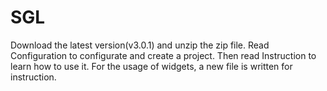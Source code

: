 # SGL
Download the latest version(v3.0.1) and unzip the zip file. Read Configuration to configurate and create a project. Then read Instruction to learn how to use it. For the usage of widgets, a new file is written for instruction.
